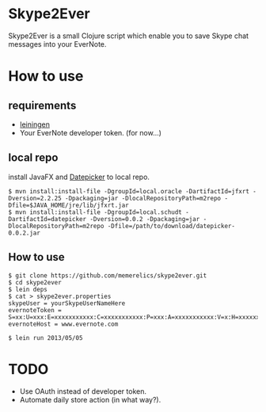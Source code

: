 Skype2Ever
===========================

Skype2Ever is a small Clojure script which enable you to save Skype chat messages into your EverNote.


How to use
===========================

## requirements

* [leiningen](https://github.com/technomancy/leiningen)
* Your EverNote developer token. (for now...)


## local repo

install JavaFX and [Datepicker](http://myjavafx.blogspot.ch/2012/01/javafx-calendar-control.html) to local repo.

    $ mvn install:install-file -DgroupId=local.oracle -DartifactId=jfxrt -Dversion=2.2.25 -Dpackaging=jar -DlocalRepositoryPath=m2repo -Dfile=$JAVA_HOME/jre/lib/jfxrt.jar
    $ mvn install:install-file -DgroupId=local.schudt -DartifactId=datepicker -Dversion=0.0.2 -Dpackaging=jar -DlocalRepositoryPath=m2repo -Dfile=/path/to/download/datepicker-0.0.2.jar


## How to use

```````````
$ git clone https://github.com/memerelics/skype2ever.git
$ cd skype2ever
$ lein deps
$ cat > skype2ever.properties
skypeUser = yourSkypeUserNameHere
evernoteToken = S=xx:U=xxx:E=xxxxxxxxxxx:C=xxxxxxxxxxx:P=xxx:A=xxxxxxxxxxx:V=x:H=xxxxxxxxxxxxxxxxxxxxxxxxxxxxxxxx
evernoteHost = www.evernote.com

$ lein run 2013/05/05
```````````


TODO
===========================

* Use OAuth instead of developer token.
* Automate daily store action (in what way?).

